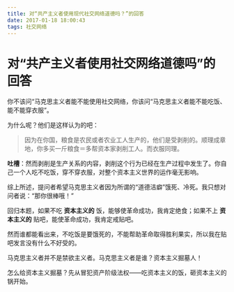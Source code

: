 ```yaml
---
title: 对“共产主义者使用现代社交网络道德吗？”的回答
date: 2017-01-18 18:00:43
tags: 社交网络
---
```


# 对“共产主义者使用社交网络道德吗”的回答

你不该问“马克思主义者能不能使用社交网络，你该问“马克思主义者能不能吃饭、能不能穿衣服”。

为什么呢？他们是这样认为的吧：

> 因为在你国，粮食是农民或者农业工人生产的，他们是受剥削的。顺理成章地，你多买一斤粮食＝多帮资本家剥削工人。而衣服同理。

**吐槽**：然而剥削是生产关系的内容，剥削这个行为已经在生产过程中发生了。你自己一个人吃不吃饭，穿不穿衣服，对整个资本主义世界的运作毫无影响。

综上所述，提问者希望马克思主义者因为所谓的“道德洁癖”饿死、冷死。我只想对问者说：“那你很棒哦！”

回归本题，如果不吃 **资本主义的** 饭，能够使革命成功，我肯定绝食；如果不上 **资本主义的** 贴吧，能使革命成功，我肯定戒贴吧。

然而谁都能看出来，不吃饭是要饿死的，不能帮助革命取得胜利果实，所以我在贴吧发言没有什么不好受的。

马克思主义者并不是禁欲主义者。马克思主义者是谁？资本主义掘墓人！

怎么给资本主义掘墓？先从冒犯资产阶级法权——吃资本主义的饭，砸资本主义的锅开始。
